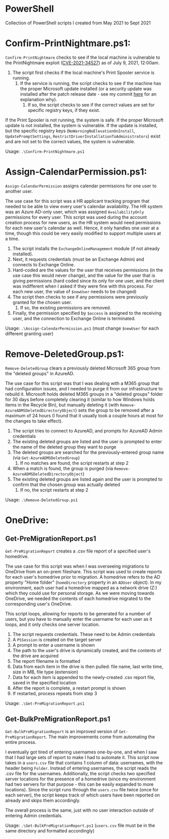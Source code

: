 # PowerShell
Collection of PowerShell scripts I created from May 2021 to Sept 2021

# Confirm-PrintNightmare.ps1:
`Confirm-PrintNightmare` checks to see if the local machine is vulnerable to the PrintNightmare exploit ([CVE-2021-34527](https://msrc.microsoft.com/update-guide/vulnerability/CVE-2021-34527)) as of July 9, 2021, 12:00am.
    
1. The script first checks if the local machine's Print Spooler service is running. 
    1. If the service is running, the script checks to see if the machine has the proper Microsoft update installed (or a security update was installed after the patch release date - see my commit [here](https://github.com/AdamPumphrey/PowerShell/commit/15f114d8224e3288e7d426bdf9a484fcb679bf1c) for an explanation why).
        1. If so, the script checks to see if the correct values are set for specific registry keys, if they exist.

If the Print Spooler is not running, the system is safe. If the proper Microsoft update is not installed, the system is vulnerable. If the update is installed, but the specific registry keys (`NoWarningNoElevationOnInstall`, `UpdatePromptSettings`, `RestrictDriverInstallationToAdministrators`) exist and are not set to the correct values, the system is vulnerable.

Usage: `.\Confirm-PrintNightmare.ps1`
    
# Assign-CalendarPermission.ps1:
`Assign-CalendarPermission` assigns calendar permissions for one user to another user.
    
The use case for this script was a HR applicant tracking program that needed to be able to view every user's calendar availability. The HR system was an Azure AD-only user, which was assigned `AvailabilityOnly` permissions for every user. This script was used during the account creation process for new users, as the HR system would need permissions for each new user's calendar as well. Hence, it only handles one user at a time, though this could be very easily modified to support multiple users at a time.
    
1. The script installs the `ExchangeOnlineManagement` module (if not already installed). 
2. Next, it requests credentials (must be an Exchange Admin) and connects to Exchange Online. 
3. Hard-coded are the values for the user that receives permissions (in the use case this would never change), and the value for the user that is giving permissions (hard coded since its only for one user, and the client was indifferent when I asked if they were fine with this process. For each new user, the value of `$newUser` needs to be changed)
4. The script then checks to see if any permissions were previously granted for the chosen user.
    1. If so, the existing permissions are removed.
6. Finally, the permission specified by `$access` is assigned to the receiving user, and the connection to Exchange Online is terminated.
    
Usage: `.\Assign-CalendarPermission.ps1` (must change `$newUser` for each different granting user)

# Remove-DeletedGroup.ps1:
`Remove-DeletedGroup` clears a previously deleted Microsoft 365 group from the "deleted groups" in AzureAD.

The use case for this script was that I was dealing with a M365 group that had configuration issues, and I needed to purge it from our infrastructure to rebuild it. Microsoft holds deleted M365 groups in a "deleted groups" folder for 30 days before completely clearing it (similar to how Windows holds items in the Recycle Bin), but manually deleting it (with `Remove-AzureADMSDeletedDirectoryObject`) sets the group to be removed after a maximum of 24 hours (I found that it usually took a couple hours at most for the changes to take effect).

1. The script tries to connect to AzureAD, and prompts for AzureAD Admin credentials
2. The existing deleted groups are listed and the user is prompted to enter the name of the deleted group they want to purge
3. The deleted groups are searched for the previously-entered group name (via `Get-AzureADMSDeletedGroup`)
    1. If no matches are found, the script restarts at step 2
4. When a match is found, the group is purged (via `Remove-AzureADMSDeletedDirectoryObject`)
5. The existing deleted groups are listed again and the user is prompted to confirm that the chosen group was actually deleted
    1. If no, the script restarts at step 2

Usage: `.\Remove-DeletedGroup.ps1`

# OneDrive:

## Get-PreMigrationReport.ps1
`Get-PreMigrationReport` creates a .csv file report of a specified user's homedrive.

The use case for this script was when I was overseeing migrations to OneDrive from an on-prem fileshare. This script was used to create reports for each user's homedrive prior to migration. A homedrive refers to the AD property "Home folder" (`homeDirectory` property in an `ADUser` object). In my environment, each user had a homedrive mapped as a network drive (Z:) which they could use for personal storage. As we were moving towards OneDrive, we needed the contents of each homedrive migrated to the corresponding user's OneDrive.

This script loops, allowing for reports to be generated for a number of users, but you have to manually enter the username for each user as it loops, and it only checks one server location.

1. The script requests credentials. These need to be Admin credentials
2. A `PSSession` is created on the target server
3. A prompt to enter a username is shown
4. The path to the user's drive is dynamically created, and the contents of the drive are acquired
5. The report filename is formatted
6. Data from each item in the drive is then pulled: file name, last write time, size in MB, file type (extension)
7. Data for each item is appended to the newly-created .csv report file, saved in the specified location
8. After the report is complete, a restart prompt is shown
9. If restarted, process repeats from step 3

Usage: `.\Get-PreMigrationReport.ps1`

## Get-BulkPreMigrationReport.ps1
`Get-BulkPreMigrationReport` is an improved version of `Get-PreMigrationReport`. The main improvements come from automating the entire process.

I eventually got tired of entering usernames one-by-one, and when I saw that I had large sets of report to make I had to automate it. This script now takes in a `users.csv` file that contains 1 column of data: usernames, with the header being `Folder`. Instead of entering usernames, the script reads the .csv file for the usernames. Additionally, the script checks two specified server locations for the presence of a homedrive (since my environment had two servers for that purpose - this can be easily expanded to more locations). Since the script runs through the `users.csv` file twice (once for each server), the script keeps track of which users have been reported on already and skips them accordingly.

The overall process is the same, just with no user interaction outside of entering Admin credentials.

Usage: `.\Get-BulkPreMigrationReport.ps1` (`users.csv` file must be in the same directory and formatted accordingly)

